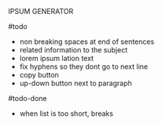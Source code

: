 IPSUM GENERATOR

#todo
- non breaking spaces at end of sentences
- related information to the subject
- lorem ipsum lation text
- fix hyphens so they dont go to next line
- copy button
- up-down button next to paragraph

#todo-done
- when list is too short, breaks